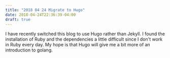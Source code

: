 ```yaml
---
title: "2018 04 24 Migrate to Hugo"
date: 2018-04-24T22:36:39-04:00
draft: true
---
```


I have recently switched this blog to use Hugo rather than Jekyll. I found the
installation of Ruby and the dependencies a little difficult since I don't work
in Ruby every day. My hope is that Hugo will give me a bit more of an
introduction to golang.

